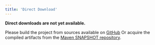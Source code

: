 ```yaml
---
title: 'Direct Download'
---
```


**Direct downloads are not yet available.**

Please build the project from sources available on [GitHub](https://github.com/Pi4J/pi4j-v2)
Or acquire the compiled artifacts from the [Maven SNAPSHOT repository](https://oss.sonatype.org/index.html#nexus-search;gav~com.pi4j~~2.0-SNAPSHOT~~).
